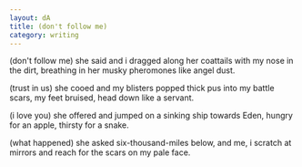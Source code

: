 ```yaml
---
layout: dA
title: (don't follow me)
category: writing
---
```


(don't follow me) she said
and i dragged along her coattails
with my nose in the dirt,
breathing in her musky pheromones
like angel dust.

(trust in us) she cooed
and my blisters popped
thick pus into my battle scars,
my feet bruised, head down 
like a servant.

(i love you) she offered
and jumped on a sinking ship
towards Eden, hungry
for an apple, thirsty
for a snake.

(what happened) she asked
six-thousand-miles below,
and me, i scratch at mirrors
and reach for the scars
on my pale face.
